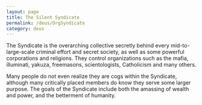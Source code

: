 ```yaml
---
layout: page
title: The Silent Syndicate
permalink: /deus/OrgSyndicate
category: deus
---
```

The Syndicate is the overarching collective secretly behind every mid-to-large-scale criminal effort and secret society, as well as some powerful corporations and religions. They control organizations such as the mafia, illuminati, yakuza, freemasons, scientologists, Catholicism and many others.

Many people do not even realize they are cogs within the Syndicate, although many critically placed members do know they serve some larger purpose. The goals of the Syndicate include both the amassing of wealth and power, and the betterment of humanity.
